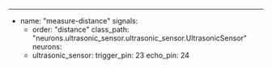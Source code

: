 ---
  - name: "measure-distance"
    signals:
      - order: "distance"
    class_path: "neurons.ultrasonic_sensor.ultrasonic_sensor.UltrasonicSensor"
    neurons:
      - ultrasonic_sensor:
          trigger_pin: 23
          echo_pin: 24
